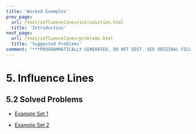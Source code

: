 ```yaml
---
title: 'Worked Examples'
prev_page:
  url: /text/influencelines/introduction.html
  title: 'Introduction'
next_page:
  url: /text/influencelines/problems.html
  title: 'Suggested Problems'
comment: "***PROGRAMMATICALLY GENERATED, DO NOT EDIT. SEE ORIGINAL FILES IN /content***"
---
```

# 5. Influence Lines

## 5.2 Solved Problems

- [Example Set 1](../../images/influencelines/problems/influence-lines-2.pdf)

- [Example Set 2](../../images/influencelines/problems/influence-lines-2.pdf)

